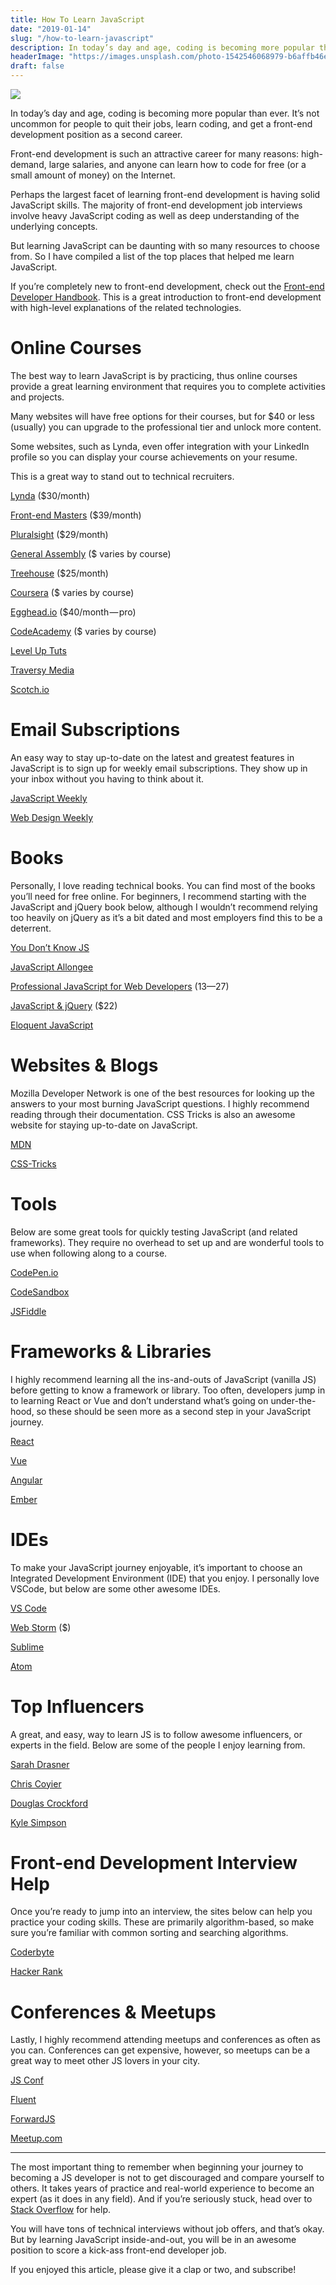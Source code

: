```yaml
---
title: How To Learn JavaScript
date: "2019-01-14"
slug: "/how-to-learn-javascript"
description: In today’s day and age, coding is becoming more popular than ever. It’s not uncommon for people to quit their jobs, learn coding, and get a front-end development position as a second career.
headerImage: "https://images.unsplash.com/photo-1542546068979-b6affb46ea8f?ixlib=rb-1.2.1&ixid=eyJhcHBfaWQiOjEyMDd9&auto=format&fit=crop&w=900&q=60"
draft: false
---
```


<img src="https://images.unsplash.com/photo-1542546068979-b6affb46ea8f?ixlib=rb-1.2.1&ixid=eyJhcHBfaWQiOjEyMDd9&auto=format&fit=crop&w=900&q=60" />

In today’s day and age, coding is becoming more popular than ever. It’s not uncommon for people to quit their jobs, learn coding, and get a front-end development position as a second career.

Front-end development is such an attractive career for many reasons: high-demand, large salaries, and anyone can learn how to code for free (or a small amount of money) on the Internet.

Perhaps the largest facet of learning front-end development is having solid JavaScript skills. The majority of front-end development job interviews involve heavy JavaScript coding as well as deep understanding of the underlying concepts.

But learning JavaScript can be daunting with so many resources to choose from. So I have compiled a list of the top places that helped me learn JavaScript.

If you’re completely new to front-end development, check out the [Front-end Developer Handbook](https://frontendmasters.com/books/front-end-handbook/2018/). This is a great introduction to front-end development with high-level explanations of the related technologies.

# Online Courses

The best way to learn JavaScript is by practicing, thus online courses provide a great learning environment that requires you to complete activities and projects.

Many websites will have free options for their courses, but for \$40 or less (usually) you can upgrade to the professional tier and unlock more content.

Some websites, such as Lynda, even offer integration with your LinkedIn profile so you can display your course achievements on your resume.

This is a great way to stand out to technical recruiters.

[Lynda](https://www.lynda.com/) (\$30/month)

[Front-end Masters](https://frontendmasters.com/) (\$39/month)

[Pluralsight](https://www.pluralsight.com/) (\$29/month)

[General Assembly](https://generalassemb.ly/) (\$ varies by course)

[Treehouse](https://teamtreehouse.com/) (\$25/month)

[Coursera](https://www.coursera.org/) (\$ varies by course)

[Egghead.io](https://egghead.io) (\$40/month — pro)

[CodeAcademy](https://www.codecademy.com/) (\$ varies by course)

[Level Up Tuts](https://www.youtube.com/user/LevelUpTuts)

[Traversy Media](https://www.youtube.com/user/TechGuyWeb)

[Scotch.io](https://scotch.io/)

# Email Subscriptions

An easy way to stay up-to-date on the latest and greatest features in JavaScript is to sign up for weekly email subscriptions. They show up in your inbox without you having to think about it.

[JavaScript Weekly](https://javascriptweekly.com/)

[Web Design Weekly](https://web-design-weekly.com/)

# Books

Personally, I love reading technical books. You can find most of the books you’ll need for free online. For beginners, I recommend starting with the JavaScript and jQuery book below, although I wouldn’t recommend relying too heavily on jQuery as it’s a bit dated and most employers find this to be a deterrent.

[You Don’t Know JS](https://github.com/getify/You-Dont-Know-JS)

[JavaScript Allongee](https://leanpub.com/javascriptallongesix/read)

[Professional JavaScript for Web Developers](https://www.amazon.com/Professional-JavaScript-Developers-Nicholas-Zakas/dp/1118026691) ($13 — $27)

[JavaScript & jQuery](https://www.amazon.com/JavaScript-JQuery-Interactive-Front-End-Development/dp/1118531647) (\$22)

[Eloquent JavaScript](https://eloquentjavascript.net/)

# Websites & Blogs

Mozilla Developer Network is one of the best resources for looking up the answers to your most burning JavaScript questions. I highly recommend reading through their documentation. CSS Tricks is also an awesome website for staying up-to-date on JavaScript.

[MDN](https://developer.mozilla.org/en-US/)

[CSS-Tricks](https://css-tricks.com/)

# Tools

Below are some great tools for quickly testing JavaScript (and related frameworks). They require no overhead to set up and are wonderful tools to use when following along to a course.

[CodePen.io](https://codepen.io/)

[CodeSandbox](https://codesandbox.io/dashboard)

[JSFiddle](https://jsfiddle.net/)

# Frameworks & Libraries

I highly recommend learning all the ins-and-outs of JavaScript (vanilla JS) before getting to know a framework or library. Too often, developers jump in to learning React or Vue and don’t understand what’s going on under-the-hood, so these should be seen more as a second step in your JavaScript journey.

[React](https://reactjs.org/)

[Vue](https://vuejs.org/)

[Angular](https://angular.io/)

[Ember](https://www.emberjs.com/)

# IDEs

To make your JavaScript journey enjoyable, it’s important to choose an Integrated Development Environment (IDE) that you enjoy. I personally love VSCode, but below are some other awesome IDEs.

[VS Code](https://code.visualstudio.com/)

[Web Storm](https://www.jetbrains.com/webstorm/) (\$)

[Sublime](https://www.sublimetext.com/)

[Atom](https://atom.io/)

# Top Influencers

A great, and easy, way to learn JS is to follow awesome influencers, or experts in the field. Below are some of the people I enjoy learning from.

[Sarah Drasner](https://sarahdrasnerdesign.com/)

[Chris Coyier](https://chriscoyier.net/)

[Douglas Crockford](https://www.crockford.com/)

[Kyle Simpson](https://github.com/getify)

# Front-end Development Interview Help

Once you’re ready to jump into an interview, the sites below can help you practice your coding skills. These are primarily algorithm-based, so make sure you’re familiar with common sorting and searching algorithms.

[Coderbyte](https://coderbyte.com/)

[Hacker Rank](https://www.hackerrank.com/)

# Conferences & Meetups

Lastly, I highly recommend attending meetups and conferences as often as you can. Conferences can get expensive, however, so meetups can be a great way to meet other JS lovers in your city.

[JS Conf](https://2018.jsconf.eu/)

[Fluent](https://conferences.oreilly.com/fluent/fl-ca)

[ForwardJS](https://forwardjs.com/)

[Meetup.com](https://www.meetup.com/)

---

The most important thing to remember when beginning your journey to becoming a JS developer is not to get discouraged and compare yourself to others. It takes years of practice and real-world experience to become an expert (as it does in any field). And if you’re seriously stuck, head over to [Stack Overflow](https://stackoverflow.com/) for help.

You will have tons of technical interviews without job offers, and that’s okay. But by learning JavaScript inside-and-out, you will be in an awesome position to score a kick-ass front-end developer job.

If you enjoyed this article, please give it a clap or two, and subscribe!
